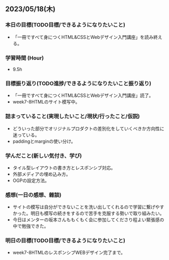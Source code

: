 ## 2023/05/18(木)

### 本日の目標(TODO目標/できるようになりたいこと)

- 「一冊ですべて身につくHTML&CSSとWebデザイン入門講座」を読み終える。

### 学習時間 (Hour)

- 9.5h

### 目標振り返り(TODO進捗/できるようになりたいこと振り返り)

- 「一冊ですべて身につくHTML&CSSとWebデザイン入門講座」読了。
- week7-8HTMLのサイト模写中。

### 詰まっていること(実現したいこと/現状/行ったこと/仮説)

- どういった部分でオリジナルプロダクトの差別化をしていくべきか方向性に迷っている。
- paddingとmarginの使い分け。

### 学んだこと(新しい気付き、学び)

- タイル型レイアウトの書き方とレスポンシブ対応。
- 外部メディアの埋め込み方。
- OGPの設定方法。

### 感想(一日の感想、雜談)

- サイトの模写は自分ができないことを洗い出してくれるので学習に繋げやすかった。明日も模写の続きをするので苦手を克服する勢いで取り組みたい。
- 今日はメンターの坂本さんももくもく会に参加してくださり程よい緊張感の中で勉強できた。

### 明日の目標(TODO目標/できるようになりたいこと)

- week7-8HTMLのレスポンシブWEBデザイン完了まで。
